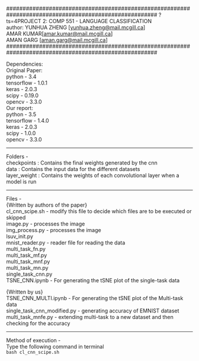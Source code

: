 ######################################################################################################
						?ts=4PROJECT 2: COMP 551 - LANGUAGE CLASSIFICATION  
						author: YUNHUA ZHENG [yunhua.zheng@mail.mcgill.ca]  
								AMAR KUMAR[amar.kumar@mail.mcgill.ca]  
								AMAN GARG [aman.garg@mail.mcgill.ca]  
######################################################################################################

Dependencies:  
Original Paper:  
				python - 3.4  
				tensorflow - 1.0.1  
				keras - 2.0.3  
				scipy - 0.19.0  
				opencv - 3.3.0  
Our report:  
				python - 3.5  
				tensorflow - 1.4.0  
				keras - 2.0.3  
				scipy - 1.0.0  
				opencv - 3.3.0  

---------------------------------------------------------------------------------------------------------------------------				
Folders -   
checkpoints :	Contains the final weights generated by the cnn   
data : Contains the input data for the different datasets  
layer_weight : Contains the weights of each convolutional layer when a model is run  


---------------------------------------------------------------------------------------------------------------------------				

Files -   
{Written by authors of the paper}  
cl_cnn_scipe.sh - modify this file to decide which files are to be executed or skipped  
image.py - processes the image  
img_process.py - processes the image  
lsuv_init.py  
mnist_reader.py - reader file for reading the data   
multi_task_fn.py  
multi_task_mf.py  
multi_task_mnf.py  
multi_task_mn.py  
single_task_cnn.py  
TSNE_CNN.ipynb - For generating the tSNE plot of the single-task data  
  
{Written by us}  
TSNE_CNN_MULTI.ipynb - For generating the tSNE plot of the Multi-task data  
single_task_cnn_modified.py - generating accuracy of EMNIST dataset  
multi_task_mnfe.py - extending multi-task to a new dataset and then checking for the accuracy  



---------------------------------------------------------------------------------------------------------------------------
Method of execution -   
Type the following command in terminal  
```bash cl_cnn_scipe.sh```
